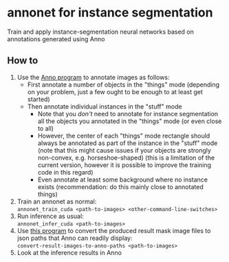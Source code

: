 # annonet for instance segmentation
Train and apply instance-segmentation neural networks based on annotations generated using Anno

## How to
1. Use the [Anno program](https://github.com/reunanen/anno) to annotate images as follows:
   - First annotate a number of objects in the "things" mode (depending on your problem, just a few ought to be enough to at least get started)
   - Then annotate individual instances in the "stuff" mode
      - Note that you _don't_ need to annotate for instance segmentation all the objects you annotated in the "things" mode (or even close to all)
      - However, the center of each "things" mode rectangle should always be annotated as part of the instance in the "stuff" mode
        (note that this might cause issues if your objects are strongly non-convex, e.g. horseshoe-shaped)
        (this is a limitation of the current version, however it is possible to improve the training code in this regard)
      - Even annotate at least some background where no instance exists (recommendation: do this mainly close to annotated things)
2. Train an annonet as normal:\
   `annonet_train_cuda <path-to-images> <other-command-line-switches>`
3. Run inference as usual:\
   `annonet_infer_cuda <path-to-images>`
4. Use [this program](https://github.com/reunanen/convert-result-images-to-anno-paths) to convert the produced result mask image files to
   json paths that Anno can readily display:\
   `convert-result-images-to-anno-paths <path-to-images>`
5. Look at the inference results in Anno
